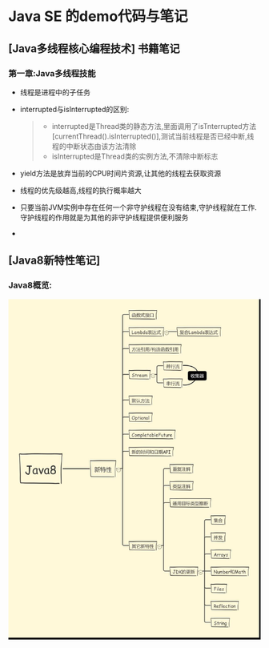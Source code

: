 
# Java SE 的demo代码与笔记

## [Java多线程核心编程技术] 书籍笔记

### 第一章:Java多线程技能
 - 线程是进程中的子任务
 - interrupted与isInterrupted的区别:
   > - interrupted是Thread类的静态方法,里面调用了isTnterrupted方法[currentThread().isInterrupted()],测试当前线程是否已经中断,线程的中断状态由该方法清除
   > - isInterrupted是Thread类的实例方法,不清除中断标志
   
 - yield方法是放弃当前的CPU时间片资源,让其他的线程去获取资源
 - 线程的优先级越高,线程的执行概率越大
 - 只要当前JVM实例中存在任何一个非守护线程在没有结束,守护线程就在工作.守护线程的作用就是为其他的非守护线程提供便利服务
 - 
 
 
 
 ## [Java8新特性笔记]
  ### Java8概览:
   ![](https://github.com/Maystory/JavaSE-Code/blob/master/res/Java8.jpeg)
    